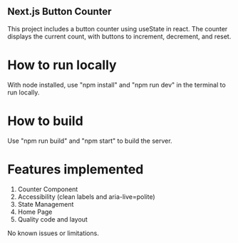 <!-- READ.me -->

## Next.js Button Counter
This project includes a button counter using useState in react. The counter displays the current count, with buttons to increment, decrement, and reset.

# How to run locally
With node installed, use "npm install" and "npm run dev" in the terminal to run locally. 

# How to build
Use "npm run build" and "npm start" to build the server.

# Features implemented
1. Counter Component
2. Accessibility (clean labels and aria-live=polite)
3. State Management
4. Home Page
5. Quality code and layout

No known issues or limitations.